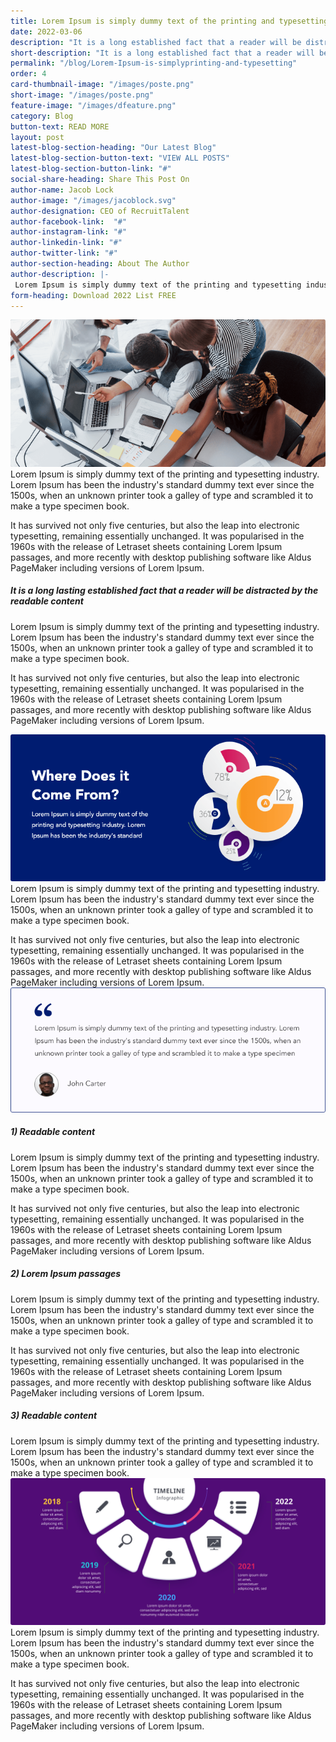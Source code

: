 ```yaml
---
title: Lorem Ipsum is simply dummy text of the printing and typesetting
date: 2022-03-06
description: "It is a long established fact that a reader will be distracted by the readable content of a page when looking at its layout. The point of using Lorem Ipsum is that it has a more-or-less "
short-description: "It is a long established fact that a reader will be distracted by the readable content of a page when looking at its layout. The point of using Lorem Ipsum is that it has a more-or-less "
permalink: "/blog/Lorem-Ipsum-is-simplyprinting-and-typesetting"
order: 4
card-thumbnail-image: "/images/poste.png"
short-image: "/images/poste.png"
feature-image: "/images/dfeature.png"
category: Blog
button-text: READ MORE
layout: post
latest-blog-section-heading: "Our Latest Blog"
latest-blog-section-button-text: "VIEW ALL POSTS"
latest-blog-section-button-link: "#"
social-share-heading: Share This Post On 
author-name: Jacob Lock
author-image: "/images/jacoblock.svg"
author-designation: CEO of RecruitTalent 
author-facebook-link:  "#"
author-instagram-link: "#"
author-linkedin-link: "#"
author-twitter-link: "#"
author-section-heading: About The Author
author-description: |-
 Lorem Ipsum is simply dummy text of the printing and typesetting industry. Lorem Ipsum has been the industry's standard dummy text ever since the 1500s, when an unknown printer took a galley of type and scrambled it to make a type specimen book
form-heading: Download 2022 List FREE
---
```

![feature image](/images/dfeature.png)
Lorem Ipsum is simply dummy text of the printing and typesetting industry. Lorem Ipsum has been the industry's standard dummy text ever since the 1500s, when an unknown printer took a galley of type and scrambled it to make a type specimen book. 

It has survived not only five centuries, but also the leap into electronic typesetting, remaining essentially unchanged. It was popularised in the 1960s with the release of Letraset sheets containing Lorem Ipsum passages, and more recently with desktop publishing software like Aldus PageMaker including versions of Lorem Ipsum.
##### It is a long lasting established fact that a reader will be distracted by the readable content 
Lorem Ipsum is simply dummy text of the printing and typesetting industry. Lorem Ipsum has been the industry's standard dummy text ever since the 1500s, when an unknown printer took a galley of type and scrambled it to make a type specimen book. 

It has survived not only five centuries, but also the leap into electronic typesetting, remaining essentially unchanged. It was popularised in the 1960s with the release of Letraset sheets containing Lorem Ipsum passages, and more recently with desktop publishing software like Aldus PageMaker including versions of Lorem Ipsum.

![where does it come from](/images/wheredoesitcomefrom.png)
Lorem Ipsum is simply dummy text of the printing and typesetting industry. Lorem Ipsum has been the industry's standard dummy text ever since the 1500s, when an unknown printer took a galley of type and scrambled it to make a type specimen book. 

It has survived not only five centuries, but also the leap into electronic typesetting, remaining essentially unchanged. It was popularised in the 1960s with the release of Letraset sheets containing Lorem Ipsum passages, and more recently with desktop publishing software like Aldus PageMaker including versions of Lorem Ipsum.
![where does it come from](/images/jhon-carter-blog.png)
##### 1) Readable content 
Lorem Ipsum is simply dummy text of the printing and typesetting industry. Lorem Ipsum has been the industry's standard dummy text ever since the 1500s, when an unknown printer took a galley of type and scrambled it to make a type specimen book. 

It has survived not only five centuries, but also the leap into electronic typesetting, remaining essentially unchanged. It was popularised in the 1960s with the release of Letraset sheets containing Lorem Ipsum passages, and more recently with desktop publishing software like Aldus PageMaker including versions of Lorem Ipsum.
##### 2) Lorem Ipsum passages
Lorem Ipsum is simply dummy text of the printing and typesetting industry. Lorem Ipsum has been the industry's standard dummy text ever since the 1500s, when an unknown printer took a galley of type and scrambled it to make a type specimen book. 

It has survived not only five centuries, but also the leap into electronic typesetting, remaining essentially unchanged. It was popularised in the 1960s with the release of Letraset sheets containing Lorem Ipsum passages, and more recently with desktop publishing software like Aldus PageMaker including versions of Lorem Ipsum.
##### 3) Readable content 
Lorem Ipsum is simply dummy text of the printing and typesetting industry. Lorem Ipsum has been the industry's standard dummy text ever since the 1500s, when an unknown printer took a galley of type and scrambled it to make a type specimen book. 
![where does it come from](/images/relatedcontent.svg)
Lorem Ipsum is simply dummy text of the printing and typesetting industry. Lorem Ipsum has been the industry's standard dummy text ever since the 1500s, when an unknown printer took a galley of type and scrambled it to make a type specimen book. 

It has survived not only five centuries, but also the leap into electronic typesetting, remaining essentially unchanged. It was popularised in the 1960s with the release of Letraset sheets containing Lorem Ipsum passages, and more recently with desktop publishing software like Aldus PageMaker including versions of Lorem Ipsum.
